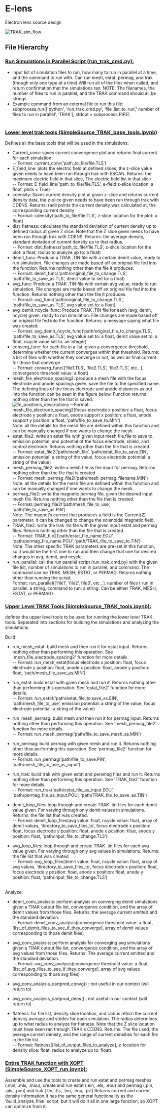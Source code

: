 # E-lens
Electron lens source design 



![TRAK_sim_flow](https://github.com/mkdunc/E-lens/assets/154284388/801785be-4bca-47f0-ba30-7e3bc379b553)


## File Hierarchy
### <ins> Run Simulations in Parallel Script (run_trak_cmd.py):  </ins> <br />
- input list of simulation files to run, how many to run in parallel at a time, and the command to run with. Can run mesh, estat, permag, and trak (though only one type at a time) Will run all of the files when called, and return confirmation that the simulations ran. NOTE: The filenames, the number of files to run in parallel, and the TRAK command should all be strings. <br />
- Example command from an external file to run this file: subprocess.run(['python', 'run_trak_cmd.py', ‘file_list_to_run’,’ number of files to run in parallel’, ‘TRAK’], stdout = subprocess.PIPE) <br /> 
    <br />


### <ins> Lower level trak tools (SimpleSource_TRAK_base_tools.ipynb) </ins> <br />
Defines all the base tools that will be used in the simulations: <br /> 
 - Current_conv: saves current convergence plot and returns final current for each simulation <br />
-- Format: current_conv(‘path_to_file/file.TLS’) <br />
- E_field_line: plots the electric field at defined slices, the z-slice value given needs to have been run through trak with ESCAN. Returns: the maximum electric field in that slice, The electric field list in that slice <br /> 
-- Format: E_field_line(‘path_to_file/file.TLS’, e-field z-slice location: a float, plots = True) <br />
- cdensity: Saves current density plot at given z-slice and returns current density data, the z-slice given needs to have been run through trak with CDENS. Returns: radii points the current density was calculated at, the corresponding current density <br />
-- Format: cdensity(‘path_to_file/file.TLS’, z-slice location for the plot: a float) <br />
- dist_flatness: calculates the standard deviation of current density up to defined radius at given Z slice. Note that the Z slice given needs to have been run through trak with CDENS. Returns: the average density, standard deviation of current density up to that radius.  <br /> 
-- Format: dist_flatness(‘path_to_file/file.TLS’,  z-slice location for the plot: a float, radius to analyze up to: a float) <br /> 
- demit_func: Produce a TRAK .TIN file with a certain demit value, ready to run simulation. File changes are made based off an original file fed into the function. Returns nothing other than the file it produces. <br /> 
-- Format: demit_func(‘path/original_file_to_change.TLS’, ‘path/file_to_save_as.TLS’, demit value to set to: a float) <br />
- avg_func: Produce a TRAK .TIN file with certain avg value, ready to run simulation. File changes are made based off an original file fed into the function. Returns nothing other than the file it produces. <br /> 
-- Format: avg_func(‘path/original_file_to_change.TLS’, ‘path/file_to_save_as.TLS’, avg value set to: a float)<br />  
- avg_demit_ncycle_func: Produce TRAK .TIN file for each (avg, demit, ncycle) given, ready to run simulation. File changes are made based off an original file fed into the function. Returns: a message saying what file was created. <br /> 
-- Format: avg_demit_ncycle_func(‘path/original_file_to_change.TLS’, ‘path/file_to_save_as.TLS’, avg value set to: a float, demit value set to: a float, ncycle value set to: an integer) <br />
- converg_func: for each file in a list, given a convergence threshold, determine whether the current converges within that threshold. Returns: a list of files with whether they converge or not, as well as final current for those that converge <br />
-- Format: converg_func([‘file1.TLS’, ‘file2.TLS’, ’file3.TLS’, etc…], convergence threshold value: a float) <br />
- mesh_file_electrode_spacing2: produce a mesh file with the focus electrode and anode spacings given, save the file to the specified name. The defining lines of the focus electrode and anode distances as put into the function can be seen in the figure below. Function returns nothing other than the file that is saved. <br />
![fe_positions_descriptions](https://github.com/mkdunc/E-lens/assets/154284388/1c04ccf7-abab-4c29-9efe-ec4663bd5ce5)
--Format: mesh_file_electrode_spacing2(focus electrode x position: a float, focus electrode y position: a float, anode support x position: a float, anode support y position: a float, ‘path/file_to_save_to.MIN’)<br />
Note: all the details for the mesh file are defined within this function and can be manually changed if one wants to change the mesh.  <br />
- estat_file2: write an estat file with given input mesh file,file to save to, emission potential, and potential of the focus electrode, shield, and control electrode. Returns nothing other than the file that is created. <br />
-- Format: estat_file2(‘path/mesh_file’, ‘path/estat_file_to_save.EIN’, emission potential: a string of the value, focus electrode potential: a string of the value) <br />
- mesh_permag_file2: write a mesh file as the input for permag. Returns nothing other than the file that is created. <br />
-- Format: mesh_permag_file2(‘path/mesh_permag_filename.MIN’) <br />
Note: all the details for the mesh file are defined within this function and can be manually changed if one wants to change the mesh.  <br />
- permag_file2: write the magnetic permag file, given the desired input mesh file. Returns nothing other than the file that is created. <br />
-- Format: permag_file2(‘path/mesh_file_to_use’, ‘path/file_to_save_as.PIN’) <br />
Note: The magnet’s current that produces a field is the Current(2) parameter. It can be changed to change the solenoidal magnetic field.  <br />
- TRAK_file2: write the trak .tin file with the given input estat and permag files. Returns nothing other than the file that is created. <br />
-- Format: TRAK_file2(‘path/estat_file_name.EOU’, ‘path/permag_file_name.POU’, ‘path/TRAK_file_to_save_to.TIN’)  <br />
Note: The other specific TRAK parameters are pre-set in this function, so it would be the first one to run and then change that one for desired changes in avg, demit, and ncycle. <br />
- run_parallel: call the run parallel script (run_trak_cmd.py) with the given file list, number of simulations to run in parallel, and command. The command can be TRAK, MESH, ESTAT, or PERMAG. Returns nothing other than running the script. <br />
Format: run_parallel([‘file1’, ‘file2’, file3’, etc…], number of files t run in parallel: a string, command to run: a string. Can be either TRAK, MESH, ESTAT, or PERMAG)  <br />



### <ins> Upper Level TRAK Tools (SimpleSource_TRAK_tools.ipynb):  </ins> <br />
defines the upper level tools to be used for running the lower level TRAK tools. Separated into sections for building the simulations and analyzing the simulations. <br />

Build:  <br />
- run_mesh_estat: build mesh and then run it for estat input. Returns nothing other than performing this operation. See 'mesh_file_electrode_spacing2' function for more details. <br />
-- Format: run_mesh_estat(focus electrode x position: float, focus electrode y position: float, anode x position: float, anode y position: float, ‘path/mesh_file_save_as.MIN’)  <br />

- run_estat: build estat with given mesh and run it. Returns nothing other than performing this operation. See 'estat_file2' function for more details.  <br />
-- Format: run_estat(‘path/estat_file_to save_as.EIN’, ‘path/mesh_file_to_use’, emission potential: a string of the value, focus electrode potential: a string of the value) <br />

- run_mesh_permag: build mesh and then run it for permag input. Returns nothing other than performing this operation. See 'mesh_permag_file2' function for more details. <br />
-- Format: run_mesh_permag(‘path/file_to_save_mesh_as.MIN’) <br />
- run_permag: build permag with given mesh and run it. Returns nothing other than performing this operation. See 'permag_file2' function for more details. <br />
-- Format: run_permag(‘path/file_to_save.PIN’, ‘path/mesh_file_to_use_as_input’) <br />
- run_trak: build trak with given estat and peramag files and run it. Returns nothing other than performing this operation. See 'TRAK_file2' function for more details. <br />
-- Format: run_trak(‘path/estat_file_as_input.EOU’, ‘path/permag_file_as_input.POU’, ‘path/TRAK_file_to_save_as.TIN’) <br />

- demit_loop_files: loop through and create TRAK .tin files for each demit value given. For varying through only demit values in simulations. Returns: the file list that was created. <br />
-- Format: demit_loop_files(avg value: float, ncycle value: float, array of demit values, ‘directory_to_save_files_to’, focus electrode x position: float, focus electrode y position: float, anode x position: float, anode y position: float, ‘path/input_file_to_change.TLS’)  <br />

- avg_loop_files: loop through and create TRAK .tin files for each avg value given. For varying through only avg values in simulations. Returns: the file list that was created. <br />
-- Format: avg_loop_files(demit value: float, ncycle value: float, array of avg values, ‘directory_to_save_files_to’, focus electrode x position: float, focus electrode y position: float, anode x position: float, anode y position: float, ‘path/input_file_to_change.TLS’)  <br /> <br />


Analyze:  <br />

- demit_conv_analysis: perform analysis on converging demit simulations given a TRAK output file list, convergence condition, and the array of demit values from those files. Returns: the average current emitted and the standard deviation. <br />
-- Format: demit_conv_analysis(convergence threshold value: a float, [list_of_demit_files_to_see_if_they_converge], array of demit values corresponding to those demit files) <br />

- avg_conv_analysis: perform analysis for converging avg simulations given a TRAK output file list, convergence condition, and the array of avg values from those files. Returns: The average current emitted and the standard deviation.    <br />
-- Format: avg_conv_analysis(convergence threshold value: a float, [list_of_avg_files_to_see_if_they_converge], array of avg values corresponding to those avg files) <br />

- avg_conv_analysis_cartprod_convg() : not useful in our context (will return to) <br />

- avg_conv_analysis_cartprod_dens()	: not useful in our context (will return to) <br />

- flatness: for file list, density slice location, and radius return the current density average and stddev for each simulation. The radius determines up to what radius to analyze for flatness. Note that the Z slice location must have been ran through TRAK's CDENS. Returns: The file used, the average current denisty, and the range of current densities for each file in the file list. <br />
-- Format: flatness([list_of_output_files_to_analyze], z-location for density slice: float, radius to analyze up to: float). <br />



### <ins> Entire TRAK function with XOPT (SimpleSource_XOPT_run.ipynb):  </ins> <br />
Assemble and use the tools to create and run estat and permag meshes (.min, .mls, .mou), create and run estat (.ein, .els, .eou) and permag (.pin, .pls, .pou) and trak (.tin, .tls, .tou, .eou, .prt) Returns current and current density information.It has the same general functionality as the ‘build_analyze_final’ script, but it will do it all in one large function, so XOPT can optimize from it.   <br />








